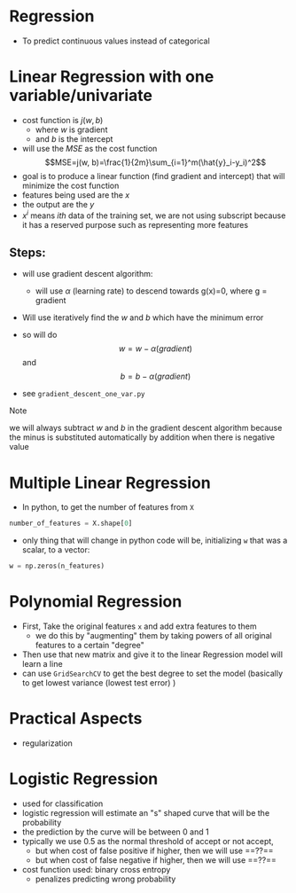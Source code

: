 # Regression
- To predict continuous values instead of categorical
# Linear Regression with one variable/univariate
- cost function is $j(w,b)$
	- where $w$ is gradient
	- and $b$ is the intercept
- will use the $MSE$ as the cost function $$MSE=j(w, b)=\frac{1}{2m}\sum_{i=1}^m(\hat{y}_i-y_i)^2$$
- goal is to produce a linear function (find gradient and intercept) that will minimize the cost function
- features being used are the $x$
- the output are the $y$
- $x^i$ means $ith$ data of the training set, we are not using subscript because it has a reserved purpose such as representing more features
## Steps:
- will use gradient descent algorithm:
	- will use $\alpha$ (learning rate) to descend towards g(x)=0, where g = gradient
- Will use iteratively find the $w$ and $b$ which have the minimum error
- so will do $$w=w-\alpha (gradient)$$ and
 $$b=b-\alpha (gradient)$$ 
 
- see `gradient_descent_one_var.py`

>[!note]
>we will always subtract $w$ and $b$ in the gradient descent algorithm because the minus is substituted automatically by addition when there is negative value
# Multiple Linear Regression

- In python, to get the number of features from `X` 
```python
number_of_features = X.shape[0]
```
- only thing that will change in python code will be, initializing `w` that was a scalar, to a vector:
```python
w = np.zeros(n_features)
```
# Polynomial Regression
- First, Take the original features `x` and add extra features to them
	- we do this by "augmenting" them by taking powers of all original features to a certain "degree" 
- Then use that new matrix and give it to the linear Regression model will learn a line
- can use `GridSearchCV` to get the best degree to set the model (basically to get lowest variance (lowest test error) )
# Practical Aspects
- regularization
# Logistic Regression
- used for classification 
- logistic regression will estimate an "s" shaped curve that will be the probability
- the prediction by the curve will be between 0 and 1
- typically we use 0.5 as the normal threshold of accept or not accept, 
	- but when cost of false positive if higher, then we will use ==??==
	- but when cost of false negative if higher, then we will use ==??==
- cost function used: binary cross entropy
	- penalizes predicting wrong probability